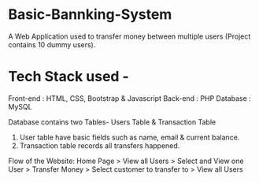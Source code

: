 # Basic-Bannking-System
  
A Web Application used to transfer money between multiple users (Project contains 10 dummy users).

# Tech Stack used - 
Front-end : HTML, CSS, Bootstrap & Javascript 
Back-end : PHP 
Database : MySQL   

Database contains two Tables- Users Table & Transaction Table 
1. User table have basic fields such as name, email & current balance. 
2. Transaction table records all transfers happened.

Flow of the Website: Home Page > View all Users > Select and View one User > Transfer Money > Select customer to transfer to > View all Users 